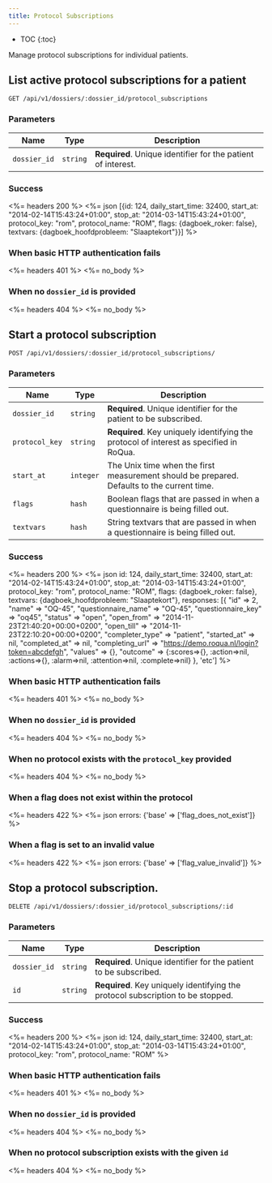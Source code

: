 ```yaml
---
title: Protocol Subscriptions
---
```


* TOC
{:toc}

Manage protocol subscriptions for individual patients.

## List active protocol subscriptions for a patient

    GET /api/v1/dossiers/:dossier_id/protocol_subscriptions


### Parameters

Name | Type | Description
-----|------|--------------
`dossier_id`   | `string`  | **Required**. Unique identifier for the patient of interest.


### Success

<%= headers 200 %>
<%= json [{id:               124,
           daily_start_time: 32400,
           start_at:         "2014-02-14T15:43:24+01:00",
           stop_at:          "2014-03-14T15:43:24+01:00",
           protocol_key:     "rom",
           protocol_name:    "ROM",
           flags:            {dagboek_roker: false},
           textvars:         {dagboek_hoofdprobleem: "Slaaptekort"}}]
%>


### When basic HTTP authentication fails

<%= headers 401 %>
<%= no_body %>


### When no `dossier_id` is provided

<%= headers 404 %>
<%= no_body %>


## Start a protocol subscription

    POST /api/v1/dossiers/:dossier_id/protocol_subscriptions/


### Parameters

Name | Type | Description
-----|------|--------------
`dossier_id`   | `string`  | **Required**. Unique identifier for the patient to be subscribed.
`protocol_key` | `string`  | **Required**. Key uniquely identifying the protocol of interest as specified in RoQua.
`start_at`     | `integer` | The Unix time when the first measurement should be prepared. Defaults to the current time.
`flags`        | `hash`    | Boolean flags that are passed in when a questionnaire is being filled out.
`textvars`     | `hash`    | String textvars that are passed in when a questionnaire is being filled out.

### Success

<%= headers 200 %>
<%= json id:               124,
         daily_start_time: 32400,
         start_at:         "2014-02-14T15:43:24+01:00",
         stop_at:          "2014-03-14T15:43:24+01:00",
         protocol_key:     "rom",
         protocol_name:    "ROM",
         flags:            {dagboek_roker: false},
         textvars:         {dagboek_hoofdprobleem: "Slaaptekort"},
         responses:        [{
                              "id"                 => 2,
                              "name"               => "OQ-45",
                              "questionnaire_name" => "OQ-45",
                              "questionnaire_key"  => "oq45",
                              "status"             => "open",
                              "open_from"          => "2014-11-23T21:40:20+00:00+0200",
                              "open_till"          => "2014-11-23T22:10:20+00:00+0200",
                              "completer_type"     => "patient",
                              "started_at"         => nil,
                              "completed_at"       => nil,
                              "completing_url"     => "https://demo.roqua.nl/login?token=abcdefgh",
                              "values"             => {},
                              "outcome"            => {:scores=>{},
                                                      :action=>nil,
                                                      :actions=>{},
                                                      :alarm=>nil,
                                                      :attention=>nil,
                                                      :complete=>nil}
                            }, 'etc']
%>


### When basic HTTP authentication fails

<%= headers 401 %>
<%= no_body %>


### When no `dossier_id` is provided

<%= headers 404 %>
<%= no_body %>


### When no protocol exists with the `protocol_key` provided

<%= headers 404 %>
<%= no_body %>


### When a flag does not exist within the protocol

<%= headers 422 %>
<%= json errors: {'base' => ['flag_does_not_exist']} %>


### When a flag is set to an invalid value

<%= headers 422 %>
<%= json errors: {'base' => ['flag_value_invalid']} %>


## Stop a protocol subscription.

    DELETE /api/v1/dossiers/:dossier_id/protocol_subscriptions/:id

### Parameters

Name | Type | Description
-----|------|--------------
`dossier_id`   | `string`  | **Required**. Unique identifier for the patient to be subscribed.
`id`           | `string`  | **Required**. Key uniquely identifying the protocol subscription to be stopped.


### Success

<%= headers 200 %>
<%= json id:               124,
         daily_start_time: 32400,
         start_at:         "2014-02-14T15:43:24+01:00",
         stop_at:          "2014-03-14T15:43:24+01:00",
         protocol_key:     "rom",
         protocol_name:    "ROM"
%>


### When basic HTTP authentication fails

<%= headers 401 %>
<%= no_body %>


### When no `dossier_id` is provided

<%= headers 404 %>
<%= no_body %>


### When no protocol subscription exists with the given `id`

<%= headers 404 %>
<%= no_body %>


